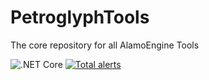 # PetroglyphTools
The core repository for all AlamoEngine Tools

![.NET Core](https://github.com/AlamoEngine-Tools/PetroglyphTools/workflows/.NET%20Core/badge.svg)
[![Total alerts](https://img.shields.io/lgtm/alerts/g/AlamoEngine-Tools/PetroglyphTools.svg?logo=lgtm&logoWidth=18)](https://lgtm.com/projects/g/AlamoEngine-Tools/PetroglyphTools/alerts/)
